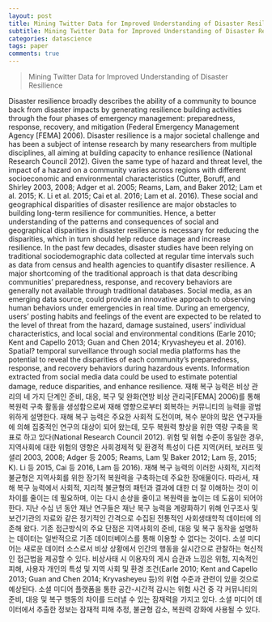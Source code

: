 ```yaml
---
layout: post
title: Mining Twitter Data for Improved Understanding of Disaster Resilience
subtitle: Mining Twitter Data for Improved Understanding of Disaster Resilience
categories: datascience
tags: paper
comments: true
---
```


> Mining Twitter Data for Improved Understanding of Disaster Resilience

Disaster resilience broadly describes the ability of a community to bounce back from disaster impacts by generating resilience building activities through the four phases of emergency management: preparedness, response, recovery, and mitigation (Federal Emergency Management Agency [FEMA] 2006). Disaster resilience is a major societal challenge and has been a subject of intense research by many researchers from multiple disciplines, all aiming at building capacity to enhance resilience (National Research Council 2012). Given the same type of hazard and threat level, the impact of a hazard on a community varies across regions with different socioeconomic and environmental characteristics (Cutter, Boruff, and Shirley 2003, 2008; Adger et al. 2005; Reams, Lam, and Baker 2012; Lam et al. 2015; K. Li et al. 2015; Cai et al. 2016; Lam et al. 2016). These social and geographical disparities of disaster resilience are major obstacles to building long-term resilience for communities. Hence, a better understanding of the patterns and consequences of social and geographical disparities in disaster resilience is necessary for reducing the disparities, which in turn should help reduce damage and increase resilience. In the past few decades, disaster studies have been relying on traditional sociodemographic data collected at regular time intervals such as data from census and health agencies to quantify disaster resilience. A major shortcoming of the traditional approach is that data describing communities’ preparedness, response, and recovery behaviors are generally not available through traditional databases. Social media, as an emerging data source, could provide an innovative approach to observing human behaviors under emergencies in real time. During an emergency, users’ posting habits and feelings of the event are expected to be related to the level of threat from the hazard, damage sustained, users’ individual characteristics, and local social and environmental conditions (Earle 2010; Kent and Capello 2013; Guan and Chen 2014; Kryvasheyeu et al. 2016). Spatial? temporal surveillance through social media platforms has the potential to reveal the disparities of each community’s preparedness, response, and recovery behaviors during hazardous events. Information extracted from social media data could be used to estimate potential damage, reduce disparities, and enhance resilience.
재해 복구 능력은 비상 관리의 네 가지 단계인 준비, 대응, 복구 및 완화(연방 비상 관리국[FEMA] 2006)를 통해 복원력 구축 활동을 생성함으로써 재해 영향으로부터 회복하는 커뮤니티의 능력을 광범위하게 설명한다. 재해 복구 능력은 주요한 사회적 도전이며, 복수 분야의 많은 연구자들에 의해 집중적인 연구의 대상이 되어 왔는데, 모두 복원력 향상을 위한 역량 구축을 목표로 하고 있다(National Research Council 2012). 위험 및 위협 수준이 동일한 경우, 지역사회에 대한 위험의 영향은 사회경제적 및 환경적 특성이 다른 지역(커터, 보러프 및 셜리 2003, 2008; Adger 등 2005; Reams, Lam 및 Baker 2012; Lam 등, 2015; K). Li 등 2015, Cai 등 2016, Lam 등 2016). 재해 복구 능력의 이러한 사회적, 지리적 불균형은 지역사회를 위한 장기적 복원력을 구축하는데 주요한 장애물이다. 따라서, 재해 복구 능력에서 사회적, 지리적 불균형의 패턴과 결과에 대한 더 잘 이해하는 것이 이 차이를 줄이는 데 필요하며, 이는 다시 손상을 줄이고 복원력을 높이는 데 도움이 되어야 한다. 지난 수십 년 동안 재난 연구들은 재난 복구 능력을 계량화하기 위해 인구조사 및 보건기관의 자료와 같은 정기적인 간격으로 수집된 전통적인 사회생태학적 데이터에 의존해 왔다. 기존 접근방식의 주요 단점은 지역사회의 준비, 대응 및 복구 동작을 설명하는 데이터는 일반적으로 기존 데이터베이스를 통해 이용할 수 없다는 것이다. 소셜 미디어는 새로운 데이터 소스로서 비상 상황에서 인간의 행동을 실시간으로 관찰하는 혁신적인 접근법을 제공할 수 있다. 비상사태 시 이용자의 게시 습관과 느낌은 위험, 지속적인 피해, 사용자 개인의 특성 및 지역 사회 및 환경 조건(Earle 2010; Kent and Capello 2013; Guan and Chen 2014; Kryvasheyeu 등)의 위협 수준과 관련이 있을 것으로 예상된다. 소셜 미디어 플랫폼을 통한 공간-시간적 감시는 위험 사건 중 각 커뮤니티의 준비, 대응 및 복구 행동의 차이를 드러낼 수 있는 잠재력을 가지고 있다. 소셜 미디어 데이터에서 추출한 정보는 잠재적 피해 추정, 불균형 감소, 복원력 강화에 사용될 수 있다.
